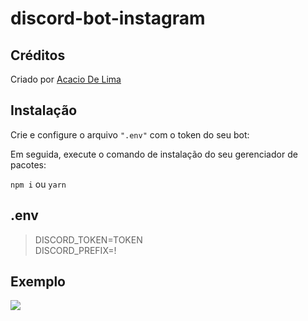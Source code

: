 # discord-bot-instagram

## Créditos

Criado por [Acacio De Lima](https://twitter.com/limadeacacio)

## Instalação

Crie e configure o arquivo ```".env"``` com o token do seu bot:

Em seguida, execute o comando de instalação do seu gerenciador de pacotes:

```npm i``` ou ```yarn```

## .env
> DISCORD_TOKEN=TOKEN\
DISCORD_PREFIX=!

## Exemplo

![](https://i.imgur.com/5IHyF3p.png)
